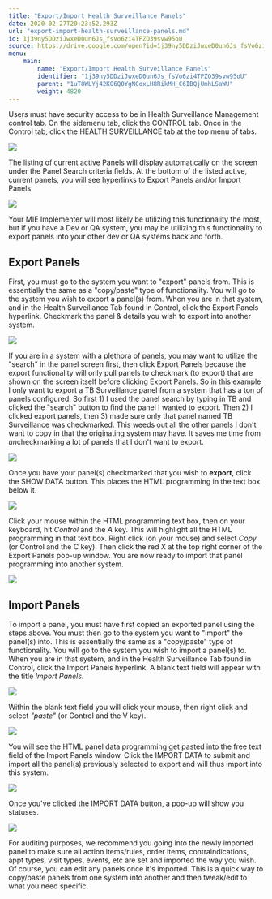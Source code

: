 ```yaml
---
title: "Export/Import Health Surveillance Panels"
date: 2020-02-27T20:23:52.293Z
url: "export-import-health-surveillance-panels.md"
id: 1j39ny5DDziJwxeD0un6Js_fsVo6zi4TPZO39svw95oU
source: https://drive.google.com/open?id=1j39ny5DDziJwxeD0un6Js_fsVo6zi4TPZO39svw95oU
menu:
    main:
        name: "Export/Import Health Surveillance Panels"
        identifier: "1j39ny5DDziJwxeD0un6Js_fsVo6zi4TPZO39svw95oU"
        parent: "1uT8WLYj42KO6Q0YgNCoxLH8RikMH_C6IBQjUmhLSaWU"
        weight: 4820
---
```

Users must have security access to be in Health Surveillance Management control tab. On the sidemenu tab, click the CONTROL tab. Once in the Control tab, click the HEALTH SURVEILLANCE tab at the top menu of tabs.

![](external_files/b6415e3d686e5a26bb03038df139684b.png)

The listing of current active Panels will display automatically on the screen under the Panel Search criteria fields. At the bottom of the listed active, current panels, you will see hyperlinks to Export Panels and/or Import Panels

![](external_files/7d7dbfb8bf46f307bd6f9b954aa6d039.png)

Your MIE Implementer will most likely be utilizing this functionality the most, but if you have a Dev or QA system, you may be utilizing this functionality to export panels into your other dev or QA systems back and forth.

## Export Panels

First, you must go to the system you want to "export" panels from. This is essentially the same as a "copy/paste" type of functionality. You will go to the system you wish to export a panel(s) from. When you are in that system, and in the Health Surveillance Tab found in Control, click the Export Panels hyperlink. Checkmark the panel & details you wish to export into another system.

![](external_files/9f5ea9d73f5ae2970377796f24209d66.png)

If you are in a system with a plethora of panels, you may want to utilize the "search" in the panel screen first, then click Export Panels because the export functionality will only pull panels to checkmark (to export) that are shown on the screen itself before clicking Export Panels. So in this example I only want to export a TB Surveillance panel from a system that has a ton of panels configured. So first 1) I used the panel search by typing in TB and clicked the "search" button to find the panel I wanted to export. Then 2) I clicked export panels, then 3) made sure only that panel named TB Surveillance was checkmarked. This weeds out all the other panels I don't want to copy in that the originating system may have. It saves me time from *un*checkmarking a lot of panels that I don't want to export.

![](external_files/365635b8ecafdaa3e9ff8f977853a66d.png)

Once you have your panel(s) checkmarked that you wish to **export**, click the SHOW DATA button. This places the HTML programming in the text box below it.

![](external_files/4356621e1f98d6a5783249226e05cd6d.png)

Click your mouse within the HTML programming text box, then on your keyboard, hit *Control* and the *A* key. This will highlight all the HTML programming in that text box. Right click (on your mouse) and select *Copy* (or Control and the C key). Then click the red X at the top right corner of the Export Panels pop-up window. You are now ready to import that panel programming into another system.

![](external_files/af9b90d678c8e1e127de934ca6036e41.png)

## Import Panels

To import a panel, you must have first copied an exported panel using the steps above. You must then go to the system you want to "import" the panel(s) into. This is essentially the same as a "copy/paste" type of functionality. You will go to the system you wish to import a panel(s) to. When you are in that system, and in the Health Surveillance Tab found in Control, click the Import Panels hyperlink. A blank text field will appear with the title *Import Panels*.

![](external_files/ce04330728fa43bf5a0db8451846be2f.png)

Within the blank text field you will click your mouse, then right click and select *"paste"* (or Control and the V key).

![](external_files/0809d1cf431fe0d2c25ed752a9ebe64d.png)

You will see the HTML panel data programming get pasted into the free text field of the Import Panels window. Click the IMPORT DATA to submit and import all the panel(s) previously selected to export and will thus import into this system.

![](external_files/d657a1ef4fc2a8962292eeb9ef8163ba.png)

Once you've clicked the IMPORT DATA button, a pop-up will show you statuses.

![](external_files/36a6a91d0038239abce4bab997e1d4ba.png)

For auditing purposes, we recommend you going into the newly imported panel to make sure all action items/rules, order items, contraindications, appt types, visit types, events, etc are set and imported the way you wish. Of course, you can edit any panels once it's imported. This is a quick way to copy/paste panels from one system into another and then tweak/edit to what you need specific.

